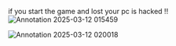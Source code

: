 if you start the game and lost your pc is hacked !!
![Annotation 2025-03-12 015459](https://github.com/user-attachments/assets/92b10dda-948a-4218-8973-971099396e7d)

![Annotation 2025-03-12 020018](https://github.com/user-attachments/assets/da5fd23f-8af9-49a3-af6c-9a5cae9b3975)
